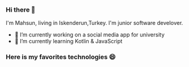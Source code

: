 ### Hi there 👋
I'm Mahsun, living in Iskenderun,Turkey. I'm junior software develover.
- 🔭 I’m currently working on a social media app for university
- 🌱 I’m currently learning Kotlin & JavaScript
<h3> Here is my favorites technologies 😄</h3>
<!--
**mhsnabz/mhsnabz** is a ✨ _special_ ✨ repository because its `README.md` (this file) appears on your GitHub profile.

Here are some ideas to get you started:

- 🔭 I’m currently working on ...
- 🌱 I’m currently learning ...
- 👯 I’m looking to collaborate on ...
- 🤔 I’m looking for help with ...
- 💬 Ask me about ...
- 📫 How to reach me: ...
- 😄 Pronouns: ...
- ⚡ Fun fact: ...
-->
